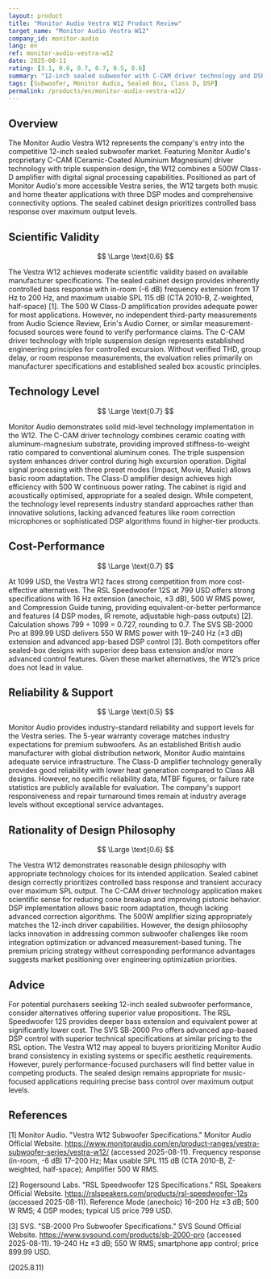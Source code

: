 ```yaml
---
layout: product
title: "Monitor Audio Vestra W12 Product Review"
target_name: "Monitor Audio Vestra W12"
company_id: monitor-audio
lang: en
ref: monitor-audio-vestra-w12
date: 2025-08-11
rating: [3.1, 0.6, 0.7, 0.7, 0.5, 0.6]
summary: "12-inch sealed subwoofer with C-CAM driver technology and DSP control, competing in the premium segment with mixed cost-performance value"
tags: [Subwoofer, Monitor Audio, Sealed Box, Class D, DSP]
permalink: /products/en/monitor-audio-vestra-w12/
---
```


## Overview

The Monitor Audio Vestra W12 represents the company's entry into the competitive 12-inch sealed subwoofer market. Featuring Monitor Audio's proprietary C-CAM (Ceramic-Coated Aluminium Magnesium) driver technology with triple suspension design, the W12 combines a 500W Class-D amplifier with digital signal processing capabilities. Positioned as part of Monitor Audio's more accessible Vestra series, the W12 targets both music and home theater applications with three DSP modes and comprehensive connectivity options. The sealed cabinet design prioritizes controlled bass response over maximum output levels.

## Scientific Validity

$$ \Large \text{0.6} $$

The Vestra W12 achieves moderate scientific validity based on available manufacturer specifications. The sealed cabinet design provides inherently controlled bass response with in-room (-6 dB) frequency extension from 17 Hz to 200 Hz, and maximum usable SPL 115 dB (CTA 2010-B, Z-weighted, half-space) [1]. The 500 W Class-D amplification provides adequate power for most applications. However, no independent third-party measurements from Audio Science Review, Erin's Audio Corner, or similar measurement-focused sources were found to verify performance claims. The C-CAM driver technology with triple suspension design represents established engineering principles for controlled excursion. Without verified THD, group delay, or room response measurements, the evaluation relies primarily on manufacturer specifications and established sealed box acoustic principles.

## Technology Level

$$ \Large \text{0.7} $$

Monitor Audio demonstrates solid mid-level technology implementation in the W12. The C-CAM driver technology combines ceramic coating with aluminum-magnesium substrate, providing improved stiffness-to-weight ratio compared to conventional aluminum cones. The triple suspension system enhances driver control during high excursion operation. Digital signal processing with three preset modes (Impact, Movie, Music) allows basic room adaptation. The Class-D amplifier design achieves high efficiency with 500 W continuous power rating. The cabinet is rigid and acoustically optimised, appropriate for a sealed design. While competent, the technology level represents industry standard approaches rather than innovative solutions, lacking advanced features like room correction microphones or sophisticated DSP algorithms found in higher-tier products.

## Cost-Performance

$$ \Large \text{0.7} $$

At 1099 USD, the Vestra W12 faces strong competition from more cost-effective alternatives. The RSL Speedwoofer 12S at 799 USD offers strong specifications with 16 Hz extension (anechoic, ±3 dB), 500 W RMS power, and Compression Guide tuning, providing equivalent-or-better performance and features (4 DSP modes, IR remote, adjustable high-pass outputs) [2]. Calculation shows 799 ÷ 1099 = 0.727, rounding to 0.7. The SVS SB-2000 Pro at 899.99 USD delivers 550 W RMS power with 19–240 Hz (±3 dB) extension and advanced app-based DSP control [3]. Both competitors offer sealed-box designs with superior deep bass extension and/or more advanced control features. Given these market alternatives, the W12’s price does not lead in value.

## Reliability & Support

$$ \Large \text{0.5} $$

Monitor Audio provides industry-standard reliability and support levels for the Vestra series. The 5-year warranty coverage matches industry expectations for premium subwoofers. As an established British audio manufacturer with global distribution network, Monitor Audio maintains adequate service infrastructure. The Class-D amplifier technology generally provides good reliability with lower heat generation compared to Class AB designs. However, no specific reliability data, MTBF figures, or failure rate statistics are publicly available for evaluation. The company's support responsiveness and repair turnaround times remain at industry average levels without exceptional service advantages.

## Rationality of Design Philosophy

$$ \Large \text{0.6} $$

The Vestra W12 demonstrates reasonable design philosophy with appropriate technology choices for its intended application. Sealed cabinet design correctly prioritizes controlled bass response and transient accuracy over maximum SPL output. The C-CAM driver technology application makes scientific sense for reducing cone breakup and improving pistonic behavior. DSP implementation allows basic room adaptation, though lacking advanced correction algorithms. The 500W amplifier sizing appropriately matches the 12-inch driver capabilities. However, the design philosophy lacks innovation in addressing common subwoofer challenges like room integration optimization or advanced measurement-based tuning. The premium pricing strategy without corresponding performance advantages suggests market positioning over engineering optimization priorities.

## Advice

For potential purchasers seeking 12-inch sealed subwoofer performance, consider alternatives offering superior value propositions. The RSL Speedwoofer 12S provides deeper bass extension and equivalent power at significantly lower cost. The SVS SB-2000 Pro offers advanced app-based DSP control with superior technical specifications at similar pricing to the RSL option. The Vestra W12 may appeal to buyers prioritizing Monitor Audio brand consistency in existing systems or specific aesthetic requirements. However, purely performance-focused purchasers will find better value in competing products. The sealed design remains appropriate for music-focused applications requiring precise bass control over maximum output levels.

## References

[1] Monitor Audio. "Vestra W12 Subwoofer Specifications." Monitor Audio Official Website. https://www.monitoraudio.com/en/product-ranges/vestra-subwoofer-series/vestra-w12/ (accessed 2025-08-11). Frequency response (in-room, -6 dB) 17–200 Hz; Max usable SPL 115 dB (CTA 2010-B, Z-weighted, half-space); Amplifier 500 W RMS.

[2] Rogersound Labs. "RSL Speedwoofer 12S Specifications." RSL Speakers Official Website. https://rslspeakers.com/products/rsl-speedwoofer-12s (accessed 2025-08-11). Reference Mode (anechoic) 16–200 Hz ±3 dB; 500 W RMS; 4 DSP modes; typical US price 799 USD.

[3] SVS. "SB-2000 Pro Subwoofer Specifications." SVS Sound Official Website. https://www.svsound.com/products/sb-2000-pro (accessed 2025-08-11). 19–240 Hz ±3 dB; 550 W RMS; smartphone app control; price 899.99 USD.

(2025.8.11)